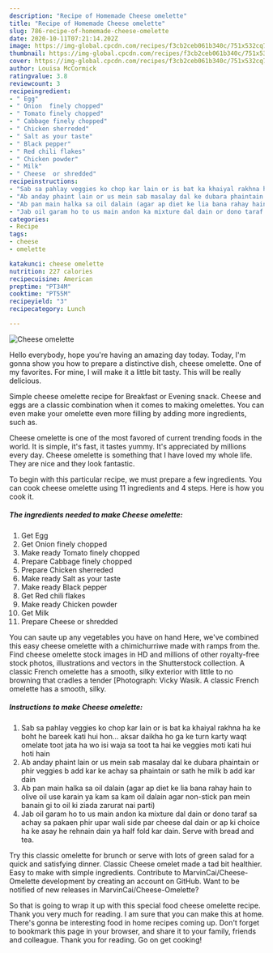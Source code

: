 ```yaml
---
description: "Recipe of Homemade Cheese omelette"
title: "Recipe of Homemade Cheese omelette"
slug: 786-recipe-of-homemade-cheese-omelette
date: 2020-10-11T07:21:14.202Z
image: https://img-global.cpcdn.com/recipes/f3cb2ceb061b340c/751x532cq70/cheese-omelette-recipe-main-photo.jpg
thumbnail: https://img-global.cpcdn.com/recipes/f3cb2ceb061b340c/751x532cq70/cheese-omelette-recipe-main-photo.jpg
cover: https://img-global.cpcdn.com/recipes/f3cb2ceb061b340c/751x532cq70/cheese-omelette-recipe-main-photo.jpg
author: Louisa McCormick
ratingvalue: 3.8
reviewcount: 3
recipeingredient:
- " Egg"
- " Onion  finely chopped"
- " Tomato finely chopped"
- " Cabbage finely chopped"
- " Chicken sherreded"
- " Salt as your taste"
- " Black pepper"
- " Red chili flakes"
- " Chicken powder"
- " Milk"
- " Cheese  or shredded"
recipeinstructions:
- "Sab sa pahlay veggies ko chop kar lain or is bat ka khaiyal rakhna ha ke boht he bareek kati hui hon... aksar daikha ho ga ke turn karty waqt omelate toot jata ha wo isi waja sa toot ta hai ke veggies moti kati hui hoti hain"
- "Ab anday phaint lain or us mein sab masalay dal ke dubara phaintain or phir veggies b add kar ke achay sa phaintain or sath he milk b add kar dain"
- "Ab pan main halka sa oil dalain (agar ap diet ke lia bana rahay hain to olive oil use karain ya kam sa kam oil dalain agar non-stick pan mein banain gi to oil ki ziada zarurat nai parti)"
- "Jab oil garam ho to us main andon ka mixture dal dain or dono taraf sa achay sa pakaen phir upar wali side par cheese dal dain or ap ki choice ha ke asay he rehnain dain ya half fold kar dain. Serve with bread and tea."
categories:
- Recipe
tags:
- cheese
- omelette

katakunci: cheese omelette 
nutrition: 227 calories
recipecuisine: American
preptime: "PT34M"
cooktime: "PT55M"
recipeyield: "3"
recipecategory: Lunch

---
```



![Cheese omelette](https://img-global.cpcdn.com/recipes/f3cb2ceb061b340c/751x532cq70/cheese-omelette-recipe-main-photo.jpg)

Hello everybody, hope you're having an amazing day today. Today, I'm gonna show you how to prepare a distinctive dish, cheese omelette. One of my favorites. For mine, I will make it a little bit tasty. This will be really delicious.

Simple cheese omelette recipe for Breakfast or Evening snack. Cheese and eggs are a classic combination when it comes to making omelettes. You can even make your omelette even more filling by adding more ingredients, such as.

Cheese omelette is one of the most favored of current trending foods in the world. It is simple, it's fast, it tastes yummy. It's appreciated by millions every day. Cheese omelette is something that I have loved my whole life. They are nice and they look fantastic.


To begin with this particular recipe, we must prepare a few ingredients. You can cook cheese omelette using 11 ingredients and 4 steps. Here is how you cook it.

<!--inarticleads1-->

##### The ingredients needed to make Cheese omelette:

1. Get  Egg
1. Get  Onion  finely chopped
1. Make ready  Tomato finely chopped
1. Prepare  Cabbage finely chopped
1. Prepare  Chicken sherreded
1. Make ready  Salt as your taste
1. Make ready  Black pepper
1. Get  Red chili flakes
1. Make ready  Chicken powder
1. Get  Milk
1. Prepare  Cheese  or shredded


You can saute up any vegetables you have on hand Here, we&#39;ve combined this easy cheese omelette with a chimichurriwe made with ramps from the. Find cheese omelette stock images in HD and millions of other royalty-free stock photos, illustrations and vectors in the Shutterstock collection. A classic French omelette has a smooth, silky exterior with little to no browning that cradles a tender [Photograph: Vicky Wasik. A classic French omelette has a smooth, silky. 

<!--inarticleads2-->

##### Instructions to make Cheese omelette:

1. Sab sa pahlay veggies ko chop kar lain or is bat ka khaiyal rakhna ha ke boht he bareek kati hui hon... aksar daikha ho ga ke turn karty waqt omelate toot jata ha wo isi waja sa toot ta hai ke veggies moti kati hui hoti hain
1. Ab anday phaint lain or us mein sab masalay dal ke dubara phaintain or phir veggies b add kar ke achay sa phaintain or sath he milk b add kar dain
1. Ab pan main halka sa oil dalain (agar ap diet ke lia bana rahay hain to olive oil use karain ya kam sa kam oil dalain agar non-stick pan mein banain gi to oil ki ziada zarurat nai parti)
1. Jab oil garam ho to us main andon ka mixture dal dain or dono taraf sa achay sa pakaen phir upar wali side par cheese dal dain or ap ki choice ha ke asay he rehnain dain ya half fold kar dain. Serve with bread and tea.


Try this classic omelette for brunch or serve with lots of green salad for a quick and satisfying dinner. Classic Cheese omelet made a tad bit healthier. Easy to make with simple ingredients. Contribute to MarvinCai/Cheese-Omelette development by creating an account on GitHub. Want to be notified of new releases in MarvinCai/Cheese-Omelette? 

So that is going to wrap it up with this special food cheese omelette recipe. Thank you very much for reading. I am sure that you can make this at home. There's gonna be interesting food in home recipes coming up. Don't forget to bookmark this page in your browser, and share it to your family, friends and colleague. Thank you for reading. Go on get cooking!
